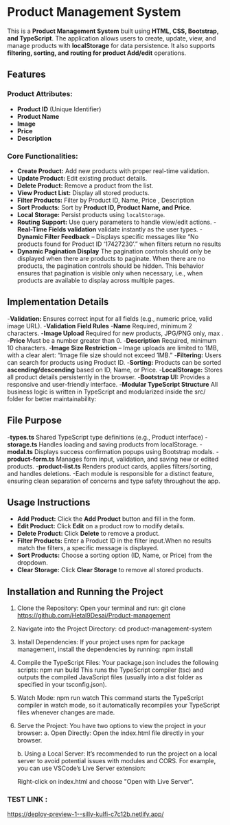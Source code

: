# Product Management System

This is a **Product Management System** built using **HTML, CSS, Bootstrap, and TypeScript**. The application allows users to create, update, view, and manage products with **localStorage** for data persistence. It also supports **filtering, sorting, and routing for product Add/edit** operations.

## Features

### **Product Attributes:**

- **Product ID** (Unique Identifier)
- **Product Name**
- **Image**
- **Price**
- **Description**

### **Core Functionalities:**

- **Create Product:** Add new products with proper real-time validation.
- **Update Product:** Edit existing product details.
- **Delete Product:** Remove a product from the list.
- **View Product List:** Display all stored products.
- **Filter Products:** Filter by Product ID, Name, Price , Description
- **Sort Products:** Sort by **Product ID, Product Name, and Price**.
- **Local Storage:** Persist products using `localStorage`.
- **Routing Support:** Use query parameters to handle view/edit actions. -**Real-Time Fields validation** validate instantly as the user types. -**Dynamic Filter Feedback** – Displays specific messages like “No products found for Product ID ‘17427230’.” when filters return no results
- **Dynamic Pagination Display** The pagination controls should only be displayed when there are products to paginate. When there are no products, the pagination controls should be hidden. This behavior ensures that pagination is visible only when necessary, i.e., when products are available to display across multiple pages.

## Implementation Details

-**Validation:** Ensures correct input for all fields (e.g., numeric price, valid image URL). -**Validation Field Rules** -**Name** Required, minimum 2 characters. -**Image Upload** Required for new products, JPG/PNG only, max . -**Price** Must be a number greater than 0. -**Description** Required, minimum 10 characters. -**Image Size Restriction** – Image uploads are limited to 1MB, with a clear alert: “Image file size should not exceed 1MB.” -**Filtering:** Users can search for products using Product ID. -**Sorting:** Products can be sorted **ascending/descending** based on ID, Name, or Price. -**LocalStorage:** Stores all product details persistently in the browser. -**Bootstrap UI:** Provides a responsive and user-friendly interface. -**Modular TypeScript Structure** All business logic is written in TypeScript and modularized inside the src/ folder for better maintainability:

## File Purpose

-**types.ts** Shared TypeScript type definitions (e.g., Product interface) -**storage.ts** Handles loading and saving products from localStorage. -**modal.ts** Displays success confirmation popups using Bootstrap modals. -**product-form.ts** Manages form input, validation, and saving new or edited products. -**product-list.ts** Renders product cards, applies filters/sorting, and handles deletions.
-Each module is responsible for a distinct feature, ensuring clean separation of concerns and type safety throughout the app.

## Usage Instructions

- **Add Product:** Click the **Add Product** button and fill in the form.
- **Edit Product:** Click **Edit** on a product row to modify details.
- **Delete Product:** Click **Delete** to remove a product.
- **Filter Products:** Enter a Product ID in the filter input.When no results match the filters, a specific message is displayed.
- **Sort Products:** Choose a sorting option (ID, Name, or Price) from the dropdown.
- **Clear Storage:** Click **Clear Storage** to remove all stored products.


## Installation and Running the Project

1. Clone the Repository:
   Open your terminal and run:
   git clone https://github.com/Hetal9Desai/Product-management

2. Navigate into the Project Directory:
   cd product-management-system

3. Install Dependencies:
   If your project uses npm for package management, install the dependencies by running:
   npm install

4. Compile the TypeScript Files:
   Your package.json includes the following scripts:
   npm run build
   This runs the TypeScript compiler (tsc) and outputs the compiled JavaScript files (usually into a dist folder as specified in your tsconfig.json).

5. Watch Mode:
   npm run watch This command starts the TypeScript compiler in watch mode, so it automatically recompiles your TypeScript files whenever changes are made.

6. Serve the Project: You have two options to view the project in your browser:
   a. Open Directly: Open the index.html file directly in your browser.

   b. Using a Local Server: It’s recommended to run the project on a local server to avoid potential issues with modules and CORS. For example, you can use VSCode’s Live Server extension:

   Right-click on index.html and choose "Open with Live Server".



### TEST LINK :

https://deploy-preview-1--silly-kulfi-c7c12b.netlify.app/
